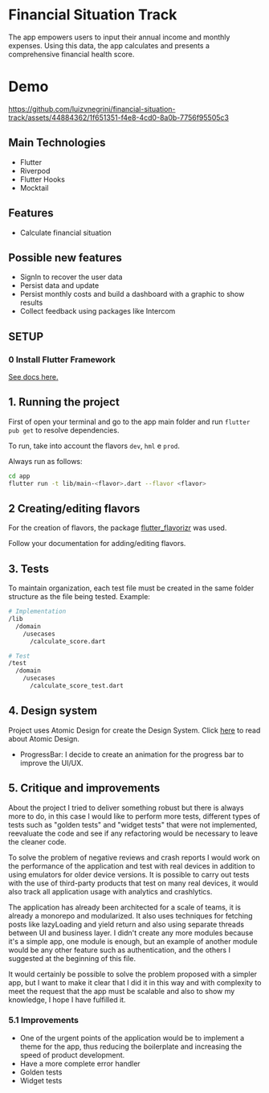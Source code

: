 # Financial Situation Track

The app empowers users to input their annual income and monthly expenses. Using this data, the app calculates and presents a comprehensive financial health score.

# Demo
https://github.com/luizvnegrini/financial-situation-track/assets/44884362/1f651351-f4e8-4cd0-8a0b-7756f95505c3

## Main Technologies
- Flutter
- Riverpod
- Flutter Hooks
- Mocktail

## Features
- Calculate financial situation

## Possible new features
- SignIn to recover the user data
- Persist data and update
- Persist monthly costs and build a dashboard with a graphic to show results
- Collect feedback using packages like Intercom

## SETUP

### **0 Install Flutter Framework**

[See docs here.](https://docs.flutter.dev/get-started/install)

## **1. Running the project**

First of open your terminal and go to the app main folder and run `flutter pub get` to resolve dependencies.

To run, take into account the flavors `dev`, `hml` e `prod`.  

Always run as follows:  

```bash
cd app
flutter run -t lib/main-<flavor>.dart --flavor <flavor> 
```

## **2 Creating/editing flavors**

For the creation of flavors, the package [flutter_flavorizr](https://github.com/AngeloAvv/flutter_flavorizr) was used.

Follow your documentation for adding/editing flavors.


## **3. Tests**

To maintain organization, each test file must be created in the same folder structure as the file being tested. Example:

```bash
# Implementation
/lib
  /domain
    /usecases
      /calculate_score.dart

# Test
/test
  /domain
    /usecases
      /calculate_score_test.dart
```

## **4. Design system**

Project uses Atomic Design for create the Design System. Click [here](https://bradfrost.com/blog/post/atomic-web-design/) to read about Atomic Design.

- ProgressBar: I decide to create an animation for the progress bar to improve the UI/UX.

## **5. Critique and improvements**

About the project I tried to deliver something robust but there is always more to do, in this case I would like to perform more tests, different types of tests such as "golden tests" and "widget tests" that were not implemented, reevaluate the code and see if any refactoring would be necessary to leave the cleaner code.

To solve the problem of negative reviews and crash reports I would work on the performance of the application and test with real devices in addition to using emulators for older device versions. It is possible to carry out tests with the use of third-party products that test on many real devices, it would also track all application usage with analytics and crashlytics.

The application has already been architected for a scale of teams, it is already a monorepo and modularized. It also uses techniques for fetching posts like lazyLoading and yield return and also using separate threads between UI and business layer. I didn't create any more modules because it's a simple app, one module is enough, but an example of another module would be any other feature such as authentication, and the others I suggested at the beginning of this file.

It would certainly be possible to solve the problem proposed with a simpler app, but I want to make it clear that I did it in this way and with complexity to meet the request that the app must be scalable and also to show my knowledge, I hope I have fulfilled it.

### **5.1 Improvements**

- One of the urgent points of the application would be to implement a theme for the app, thus reducing the boilerplate and increasing the speed of product development.
- Have a more complete error handler
- Golden tests
- Widget tests
